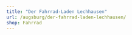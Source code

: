 ```yaml
---
title: "Der Fahrrad-Laden Lechhausen"
url: /augsburg/der-fahrrad-laden-lechhausen/
shop: Fahrrad
---
```

